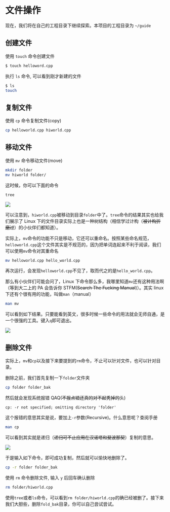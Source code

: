 # 文件操作

现在，我们将在自己的工程目录下继续探索。本项目的工程目录为 `~/guide`

## 创建文件

使用 `touch` 命令创建文件

```bash
$ touch helloword.cpp
```

执行 `ls` 命令, 可以看到刚才新建的文件

```bash
$ ls
touch
```

## 复制文件

使用 `cp` 命令复制文件(copy)

```bash
cp helloworld.cpp hiworld.cpp
```

## 移动文件

使用 `mv` 命令移动文件(move)

```bash
mkdir folder
mv hiworld folder/
```

这时候，你可以下面的命令

```bash
tree
```

![](https://tsunaou.github.io/linux_guide/images/3.png)

可以注意到，`hiworld.cpp`被移动到目录`folder`中了。`tree`命令的结果其实也给我们展示了 Linux 下的文件目录实际上也是一种树结构（相信学过计构（~~被计构折磨过~~）的小伙伴们都知道）。

实际上，`mv`命令的功能不只是移动，它还可以重命名。按照某些命名规范，`helloworld.cpp`这个文件其实是不规范的，因为把单词连起来不利于阅读，我们可以使用`mv`命令对其重命名

```bash
mv helloworld.cpp hello_world.cpp
```

再次运行，会发现`helloworld.cpp`不见了，取而代之的是`hello_world.cpp`。

那么有小伙伴们可能会问了，Linux 下命令那么多，我哪里知道`mv`还有这种用法啊（等到大二上的 PA 会告诉你 STFM(~~Search The Fucking Manual~~)）。其实 linux 下还有个很有用的功能，叫做`man`（manual）

```bash
man mv
```

可以看到如下结果。只要能看到英文，很多时候一些命令的用法就会无师自通，是一个很强的工具。键入`q`即可退出。

![](https://tsunaou.github.io/linux_guide/images/4.png)

## 删除文件

实际上，`mv`和`cp`以及接下来要提到的`rm`命令，不止可以针对文件，也可以针对目录。

删除之前，我们首先复制一下`folder`文件夹

```bash
cp folder folder_bak
```

然后就会发现系统报错 QAQ(~~不报点错还真的对不起秃掉的头~~)

```log
cp: -r not specified; omitting directory 'folder'
```

这个报错的意思其实是说，要加上`-r`参数(Recursive)。什么意思呢？查阅手册

```bash
man cp
```

可以看到其实就是递归（~~递归可不止应用在汉诺塔和斐波那契~~）复制的意思。

![](https://tsunaou.github.io/linux_guide/images/5.png)

于是输入如下命令，即可成功复制，然后就可以愉快地删除了。

```bash
cp -r folder folder_bak
```

使用 `rm` 命令删除文件, 输入 `y` 后回车确认删除

```bash
rm folder/hiworld.cpp
```

使用`tree`或者`ls`命令，可以看到`rm folder/hiworld.cpp`的确已经被删了。接下来我们大胆些，删除`fold_bak`目录，你可以自己尝试尝试。
